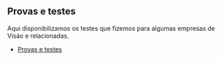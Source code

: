 ## Provas e testes


Aqui disponibilizamos os testes que fizemos para algumas empresas de Visão e relacionadas.

- [Provas e testes](https://github.com/Grupo-OpenCV-BR/provas-testes)